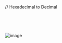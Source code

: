 // Hexadecimal to Decimal

</br></br></br>

![image](https://user-images.githubusercontent.com/61842827/205297401-7bc8498a-4daa-4706-a34a-131eeeae23ed.png)
